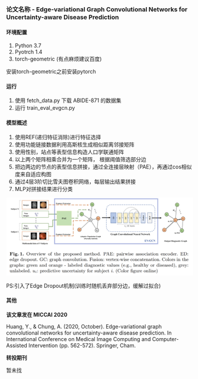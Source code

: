 
### 论文名称 - Edge-variational Graph Convolutional Networks for Uncertainty-aware Disease Prediction

#### 环境配置

1. Python 3.7
2. Pyotrch 1.4
3. torch-geometric (有点麻烦建议百度)  

安装torch-geometric之前安装pytorch

#### 运行

1. 使用 fetch_data.py 下载 ABIDE-871 的数据集
2. 运行  train_eval_evgcn.py

#### 模型概述

1. 使用REF(递归特征消除)进行特征选择
2. 使用功能链接数据利用高斯核生成相似距离邻接矩阵
3. 使用性别，站点等表型信息构造人口学联通矩阵
4. 以上两个矩阵相乘合并为一个矩阵， 根据阈值筛选部分边
5. 把边两边的节点的表型信息拼接，通过全连接层映射（PAE），再通过cos相似度来自适应构图
6. 通过4层3阶切比雪夫图卷积网络，每层输出结果拼接
7. MLP对拼接结果进行分类

![overchart.png](./overchart.png)

PS:引入了Edge Dropout机制(训练时随机丢弃部分边，缓解过拟合)

#### 其他

**该文章发在 MICCAI 2020**

Huang, Y., & Chung, A. (2020, October). Edge-variational graph convolutional networks for uncertainty-aware disease prediction. In International Conference on Medical Image Computing and Computer-Assisted Intervention (pp. 562-572). Springer, Cham.

**转投期刊**

暂未找
